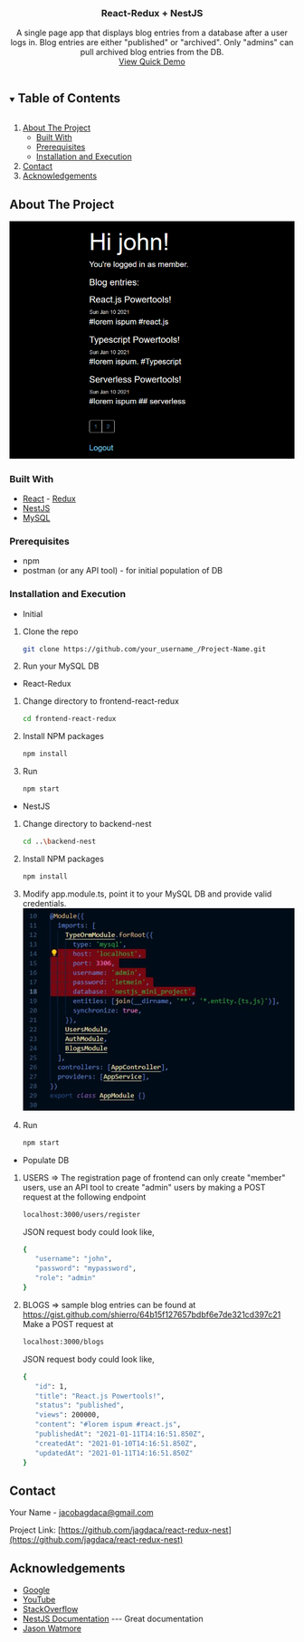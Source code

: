 
<br />
<p align="center">

  <h3 align="center">React-Redux  +  NestJS </h3>

  <p align="center">
    A single page app that displays blog entries from a database after a user logs in. Blog entries are either "published" or "archived". Only "admins" can pull archived blog entries from the DB.
    <br />
    <a href="https://youtu.be/EpudLkru6m4">View Quick Demo</a>
  </p>
</p>



<!-- TABLE OF CONTENTS -->
<details open="open">
  <summary><h2 style="display: inline-block">Table of Contents</h2></summary>
  <ol>
    <li>
      <a href="#about-the-project">About The Project</a>
      <ul>
        <li><a href="#built-with">Built With</a></li>
        <li><a href="#prerequisites">Prerequisites</a></li>
        <li><a href="#installation-and-execution">Installation and Execution</a></li>
      </ul>
    </li>
    <li><a href="#contact">Contact</a></li>
    <li><a href="#acknowledgements">Acknowledgements</a></li>
  </ol>
</details>



<!-- ABOUT THE PROJECT -->
## About The Project

![homepage](https://github.com/jagdaca/react-redux-nest/blob/main/blob/homepage.png?raw=true)

### Built With

* [React](https://reactjs.org/) - [Redux](https://redux.js.org/)
* [NestJS](https://nestjs.com)
* [MySQL](https://www.mysql.com/)

### Prerequisites

* npm
* postman (or any API tool) - for initial population of DB


### Installation and Execution

* Initial
1. Clone the repo
   ```sh
   git clone https://github.com/your_username_/Project-Name.git
   ```
2. Run your MySQL DB


* React-Redux
1. Change directory to frontend-react-redux
   ```sh
   cd frontend-react-redux
   ```
2. Install NPM packages
   ```sh
   npm install
   ```
3. Run
   ```sh
   npm start
   ```
   
   
* NestJS
1. Change directory to backend-nest
   ```sh
   cd ..\backend-nest
   ```
2. Install NPM packages
   ```sh
   npm install
   ```
3. Modify app.module.ts, point it to your MySQL DB and provide valid credentials.
![module-backend](https://github.com/jagdaca/react-redux-nest/blob/main/blob/module-backend.jpg?raw=true)

4. Run
   ```sh
   npm start
   ```


* Populate DB
1. USERS => The registration page of frontend can only create "member" users, use an API tool to create "admin" users by making a POST request at the 
   following endpoint
   ```sh
   localhost:3000/users/register
   ```
   
   JSON request body could look like,
   ```sh
   {    
      "username": "john",
      "password": "mypassword",
      "role": "admin"
   }
   ```
   
2. BLOGS => sample blog entries can be found at https://gist.github.com/shierro/64b15f127657bdbf6e7de321cd397c21
   Make a POST request at
   ```sh
   localhost:3000/blogs
   ```
   
   JSON request body could look like,
   ```sh
   {
      "id": 1,
      "title": "React.js Powertools!",
      "status": "published",
      "views": 200000,
      "content": "#lorem ispum #react.js",
      "publishedAt": "2021-01-11T14:16:51.850Z",
      "createdAt": "2021-01-10T14:16:51.850Z",
      "updatedAt": "2021-01-11T14:16:51.850Z"
   }
   ```



<!-- CONTACT -->
## Contact

Your Name - jacobagdaca@gmail.com

Project Link: [https://github.com/jagdaca/react-redux-nest](https://github.com/jagdaca/react-redux-nest)



<!-- ACKNOWLEDGEMENTS -->
## Acknowledgements

* [Google](https://www.google.com/)
* [YouTube](https://www.youtube.com/watch?v=dQw4w9WgXcQ&ab_channel=RickAstleyVEVO)
* [StackOverflow](https://stackoverflow.com/)
* [NestJS Documentation](https://docs.nestjs.com/) --- Great documentation
* [Jason Watmore](https://jasonwatmore.com/post/2017/09/16/react-redux-user-registration-and-login-tutorial-example)






<!-- MARKDOWN LINKS & IMAGES -->
<!-- https://www.markdownguide.org/basic-syntax/#reference-style-links -->
[contributors-shield]: https://img.shields.io/github/contributors/github_username/repo.svg?style=for-the-badge
